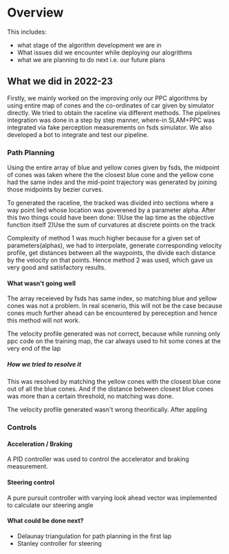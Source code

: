 # Overview
This includes:
- what stage of the algorithm development we are in
- What issues did we encounter while deploying our alogrithms
- what we are planning to do next i.e. our future plans

## What we did in 2022-23

 Firstly, we mainly worked on the improving only our PPC algorithms by using entire map of cones and the co-ordinates of car given by simulator directly. We tried to obtain the raceline via different methods. The pipelines integration was done in a step by step manner, where-in SLAM+PPC was integrated via fake perception measurements on fsds simulator. 
 We also developed a bot to integrate and test our pipeline. 


### Path Planning

Using the entire array of blue and yellow cones given by fsds, the midpoint of cones was taken where the the closest blue cone and the yellow cone had the same index and the mid-point trajectory was generated by joining those midpoints by bezier curves.


To generated the raceline, the tracked was divided into sections where a way point lied whose location was goverened by a parameter alpha. After this two things could have been done:
1)Use the lap time as the objective function itself 
2)Use the sum of curvatures at discrete points on the track

Complexity of method 1 was much higher because for a given set of parameters(alphas), we had to interpolate, generate corresponding velocity profile, get distances between all the waypoints, the divide each distance by the velocity on that points. 
Hence method 2 was used, which gave us very good and satisfactory results. 


#### What wasn't going well

The array receieved by fsds has same index, so matching blue and yellow cones was not a problem. In real scenerio, this will not be the case because cones much further ahead can be encountered by pereception and hence this method will not work.

The velocity profile generated was not correct, because while running only ppc code on the training map, the car always used to hit some cones at the very end of the lap

##### How we tried to resolve it

This was resolved by matching the yellow cones with the closest blue cone out of all the blue cones. And if the distance between closest blue cones was more than a certain threshold, no matching was done. 

The velocity profile generated wasn't wrong theoritically. After appling


### Controls

#### Acceleration / Braking 
A PID controller was used to control the accelerator and braking measurement.


#### Steering control
A pure pursuit controller with varying look ahead vector was implemented to calculate our steering angle

#### What could be done next?
- Delaunay triangulation for path planning in the first lap
- Stanley controller for steering


